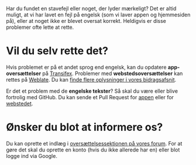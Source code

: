 Har du fundet en stavefejl eller noget, der lyder mærkeligt? Det er altid muligt, at vi har lavet en fejl på engelsk (som vi laver appen og hjemmesiden på), eller at noget ikke er blevet oversat korrekt. Heldigvis er disse problemer ofte lette at rette.

# Vil du selv rette det?

Hvis problemet er på et andet sprog end engelsk, kan du opdatere **app-oversættelser** på [Transifex](https://www.transifex.com/antennapod/antennapod/core-values/). Problemer med **webstedsoversættelser** kan rettes på [Weblate](https://hosted.weblate.org/projects/antennapod/). Du kan [finde flere oplysninger i vores bidragsafsnit](/contribute/translate).

Er det et problem med de **engelske tekster**? Så skal du være eller blive fortrolig med GitHub. Du kan sende et Pull Request for [appen](https://github.com/AntennaPod/AntennaPod/) eller for [webstedet](https://github.com/AntennaPod/antennapod.github.io).

# Ønsker du blot at informere os?

Du kan oprette et indlæg i [oversættelsessektionen på vores forum](https://forum.antennapod.org/c/translations/11). For at gøre det skal du oprette en konto (hvis du ikke allerede har en) eller blot logge ind via Google.
